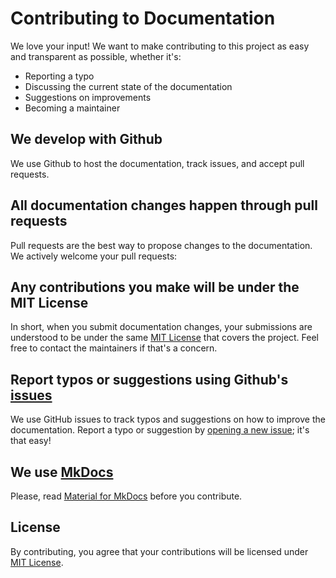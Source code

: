 # Contributing to Documentation
We love your input! We want to make contributing to this project as easy and transparent as possible, whether it's:

* Reporting a typo
* Discussing the current state of the documentation
* Suggestions on improvements
* Becoming a maintainer

## We develop with Github
We use Github to host the documentation, track issues, and accept pull requests.

## All documentation changes happen through pull requests
Pull requests are the best way to propose changes to the documentation. We actively welcome your pull requests:

## Any contributions you make will be under the MIT License
In short, when you submit documentation changes, your submissions are understood to be under the same [MIT License](https://github.com/yaproq/docs/blob/master/LICENSE) that covers the project. Feel free to contact the maintainers if that's a concern.

## Report typos or suggestions using Github's [issues](https://github.com/yaproq/docs/issues)
We use GitHub issues to track typos and suggestions on how to improve the documentation. Report a typo or suggestion by [opening a new issue](https://github.com/yaproq/docs/issues/new/choose); it's that easy!

## We use [MkDocs](https://www.mkdocs.org)
Please, read [Material for MkDocs](https://squidfunk.github.io/mkdocs-material) before you contribute.

## License
By contributing, you agree that your contributions will be licensed under [MIT License](https://github.com/yaproq/docs/blob/master/LICENSE).
